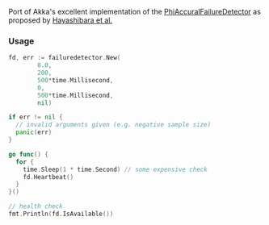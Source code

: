 Port of Akka's excellent implementation of the [PhiAccuralFailureDetector](https://github.com/akka/akka/blob/master/akka-remote/src/main/scala/akka/remote/PhiAccrualFailureDetector.scala) as 
proposed by [Hayashibara et al.](http://www.jaist.ac.jp/~defago/files/pdf/IS_RR_2004_010.pdf)

### Usage
```go
fd, err := failuredetector.New(
		8.0,
		200,
		500*time.Millisecond,
		0,
		500*time.Millisecond,
		nil)

if err != nil {
  // invalid arguments given (e.g. negative sample size)
  panic(err)
}

go func() {
  for {
    time.Sleep(1 * time.Second) // some expensive check
    fd.Heartbeat()
  }
}()

// health check
fmt.Println(fd.IsAvailable())
```
